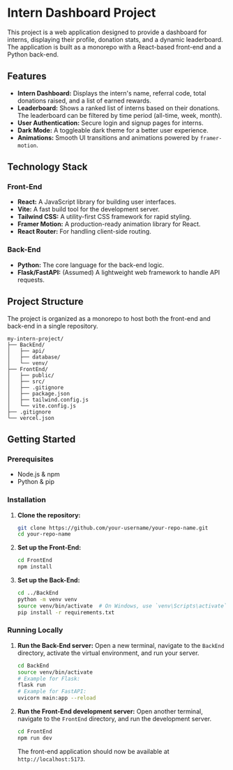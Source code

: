 # Intern Dashboard Project

This project is a web application designed to provide a dashboard for interns, displaying their profile, donation stats, and a dynamic leaderboard. The application is built as a monorepo with a React-based front-end and a Python back-end.

## Features

  * **Intern Dashboard:** Displays the intern's name, referral code, total donations raised, and a list of earned rewards.
  * **Leaderboard:** Shows a ranked list of interns based on their donations. The leaderboard can be filtered by time period (all-time, week, month).
  * **User Authentication:** Secure login and signup pages for interns.
  * **Dark Mode:** A toggleable dark theme for a better user experience.
  * **Animations:** Smooth UI transitions and animations powered by `framer-motion`.

## Technology Stack

### Front-End

  * **React:** A JavaScript library for building user interfaces.
  * **Vite:** A fast build tool for the development server.
  * **Tailwind CSS:** A utility-first CSS framework for rapid styling.
  * **Framer Motion:** A production-ready animation library for React.
  * **React Router:** For handling client-side routing.

### Back-End

  * **Python:** The core language for the back-end logic.
  * **Flask/FastAPI:** (Assumed) A lightweight web framework to handle API requests.

## Project Structure

The project is organized as a monorepo to host both the front-end and back-end in a single repository.

```
my-intern-project/
├── BackEnd/
│   ├── api/
│   ├── database/
│   └── venv/
├── FrontEnd/
│   ├── public/
│   ├── src/
│   ├── .gitignore
│   ├── package.json
│   ├── tailwind.config.js
│   └── vite.config.js
├── .gitignore
└── vercel.json
```

## Getting Started

### Prerequisites

  - Node.js & npm
  - Python & pip

### Installation

1.  **Clone the repository:**

    ```bash
    git clone https://github.com/your-username/your-repo-name.git
    cd your-repo-name
    ```

2.  **Set up the Front-End:**

    ```bash
    cd FrontEnd
    npm install
    ```

3.  **Set up the Back-End:**

    ```bash
    cd ../BackEnd
    python -m venv venv
    source venv/bin/activate  # On Windows, use `venv\Scripts\activate`
    pip install -r requirements.txt
    ```

### Running Locally

1.  **Run the Back-End server:**
    Open a new terminal, navigate to the `BackEnd` directory, activate the virtual environment, and run your server.

    ```bash
    cd BackEnd
    source venv/bin/activate
    # Example for Flask:
    flask run
    # Example for FastAPI:
    uvicorn main:app --reload
    ```

2.  **Run the Front-End development server:**
    Open another terminal, navigate to the `FrontEnd` directory, and run the development server.

    ```bash
    cd FrontEnd
    npm run dev
    ```

    The front-end application should now be available at `http://localhost:5173`.
